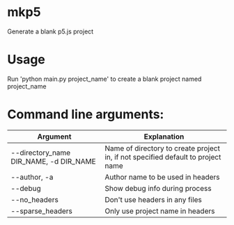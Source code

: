 # mkp5
Generate a blank p5.js project

# Usage
Run 'python main.py project_name' to create a blank project named project_name

# Command line arguments:
|Argument|Explanation|
|---|---|
|--directory_name DIR_NAME, -d DIR_NAME  |Name of directory to create project in, if not specified default to project name |
|--author, -a        |Author name to be used in headers |
|--debug             |Show debug info during process |
|--no_headers        |Don't use headers in any files |
|--sparse_headers    |Only use project name in headers| 
